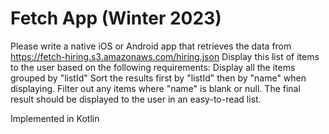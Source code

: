 # Fetch App (Winter 2023)

Please write a native iOS or Android app that retrieves the data from https://fetch-hiring.s3.amazonaws.com/hiring.json
Display this list of items to the user based on the following requirements:
Display all the items grouped by "listId"
Sort the results first by "listId" then by "name" when displaying.
Filter out any items where "name" is blank or null.
The final result should be displayed to the user in an easy-to-read list.

Implemented in Kotlin
